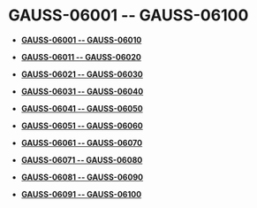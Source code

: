 # GAUSS-06001 -- GAUSS-06100<a name="ZH-CN_TOPIC_0302073292"></a>

-   **[GAUSS-06001 -- GAUSS-06010](GAUSS-06001----GAUSS-06010.md)**  

-   **[GAUSS-06011 -- GAUSS-06020](GAUSS-06011----GAUSS-06020.md)**  

-   **[GAUSS-06021 -- GAUSS-06030](GAUSS-06021----GAUSS-06030.md)**  

-   **[GAUSS-06031 -- GAUSS-06040](GAUSS-06031----GAUSS-06040.md)**  

-   **[GAUSS-06041 -- GAUSS-06050](GAUSS-06041----GAUSS-06050.md)**  

-   **[GAUSS-06051 -- GAUSS-06060](GAUSS-06051----GAUSS-06060.md)**  

-   **[GAUSS-06061 -- GAUSS-06070](GAUSS-06061----GAUSS-06070.md)**  

-   **[GAUSS-06071 -- GAUSS-06080](GAUSS-06071----GAUSS-06080.md)**  

-   **[GAUSS-06081 -- GAUSS-06090](GAUSS-06081----GAUSS-06090.md)**  

-   **[GAUSS-06091 -- GAUSS-06100](GAUSS-06091----GAUSS-06100.md)**  


